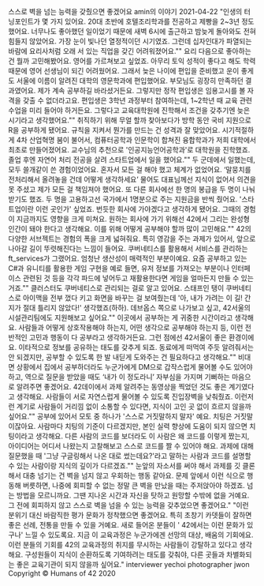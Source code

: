 스스로 벽을 넘는 능력을 갖췄으면 좋겠어요
amin의 이야기
2021-04-22
"인생의 터닝포인트가 몇 가지 있어요. 20대 초반에 호텔조리학과를 전공하고 제빵을 2~3년 정도 했어요. 너무나도 좋아했던 일이었기 때문에 새벽 6시에 출근하고 밤늦게 돌아와도 전혀 힘들지 않았어요. 가장 눈이 빛나던 열정적이던 시기였죠. 그런데 십자인대가 파열되는 바람에 요리사처럼 오래 서 있는 직업을 갖긴 어려워졌어요.""
요리 다음으로 좋아하는 건 뭘까 고민해봤어요. 영어를 가르쳐보고 싶었죠. 아무리 토익 성적이 좋다고 해도 학력 때문에 영어 선생님이 되긴 어려웠어요. 그래서 늦은 나이에 편입을 준비했고 운이 좋게도 서울에 이름이 알려진 대학의 영문학과에 편입했어요. 부모님도 굉장히 만족하던 결과였어요. 제가 계속 공부하길 바라셨거든요. 그렇지만 정작 편입생은 임용고시를 볼 자격을 갖출 수 없더라고요. 편입생은 3학년 과정부터 참여하는데, 1~2학년 때 교육 관련 수업을 미리 들어야 하거든요. 그렇다고 교육대학원에 진학해서 조건을 갖추기엔 늦은 시기라고 생각했어요.""
취직하기 위해 무얼 할까 찾아보다가 방학 동안 국비 지원으로 R을 공부하게 됐어요. 규칙을 지켜서 뭔가를 만드는 건 성격과 잘 맞았어요. 시기적절하게 4차 산업혁명 붐이 불어서, 컴퓨터공학과 인문학이 합쳐진 융합학과가 저희 대학에서 최초로 만들어졌어요. 교수님의 추천으로 '인공지능언어공학과'로 대학원을 진학했죠. 졸업 후엔 자연어 처리 전공을 살려 스타트업에서 일을 했어요.""
두 군데에서 일했는데, 모두 쓸개같이 쓴 경험이었어요. 혼자서 모든 걸 해야 했고 체계가 없었어요. ‘말뭉치를 전처리해서 올려놓을 건데 어떻게 생각하세요’ 물어도 대표님께선 지식이 없어서 의견을 못 주셨고 제가 모든 걸 책임져야 했어요. 또 다른 회사에선 한 명의 봉급을 두 명이 나눠 받기도 했죠. 두 명을 고용하고선 국가에서 1명분으로 주는 지원금을 반씩 줬어요. '스타트업이란 이런 곳인가' 싶었죠. 번듯한 회사에 가야겠다고 생각하게 됐어요. 그때의 경험이 지금까지도 영향을 크게 미쳐요. 원하는 회사에 가기 위해선 42에서 그리는 완성형 인간이 돼야 한다고 생각해요. 이를 위해 어떻게 공부해야 할까 많이 고민해요.""
42의 다양한 서브젝트는 경험의 폭을 크게 넓혀줘요. 특히 영감을 주는 과제가 있어서, 앞으로 나아갈 길이 뚜렷해진다는 느낌이 들어요. 쿠버네티스를 활용해서 서비스를 관리하는 ft_services가 그랬어요. 엄청난 생산성이 매력적인 부분이예요. 요즘 공부하고 있는 C#과 유니티를 활용한 게임 구현을 예로 들면, 유저 정보를 가져오는 부분이나 인터페이스 관련된 것 등을 각각 파드에 넣어두고 재활용한다면 게임을 얼마든지 만들 수 있는 거죠.""
클러스터도 쿠버네티스로 관리되는 걸로 알고 있어요. 스태프인 탱이 쿠버네티스로 아이맥을 전부 껐다 키고 화면을 바꾸는 걸 보여줬는데 '아, 내가 가려는 이 길! 간지가 절대 틀리지 않았다!' 생각했죠(하하). 데브옵스 쪽으로 나가보고 싶고, 42서울의 시설관리팀에도 지원해보고 싶어요.""
이곳에서 공부하는 게 귀중한 시간이라고 생각해요. 사람들과 어떻게 상호작용해야 하는지, 어떤 생각으로 공부해야 하는지 등, 이런 전반적인 고민과 행동이 다 공부라고 생각하거든요. 그런 점에선 42서울이 좋은 환경이에요. 이타적으로 정보를 공유하는 태도를 갖추게 되죠. 동료에게 떠먹여 주듯 알려줘서는 안 되겠지만, 공부할 수 있도록 한 발 내딛게 도와주는 건 필요하다고 생각해요.""
비대면 상황에서 집에서 공부하더라도 누군가에게 DM으로 갑작스럽게 물어볼 수도 있어야 하고, 역으로 질문을 받았을 때도 ‘내가 이 정도라니’ 자부심을 가지며 기뻐하는 마음으로 알려주면 좋겠어요. 42데이에서 과제 알려주는 동영상을 찍었던 것도 좋은 계기였다고 생각해요. 사람들이 서로 자연스럽게 물어볼 수 있도록 진입장벽을 낮춰줬죠. 이런저런 계기로 사람들이 거리낌 없이 소통할 수 있다면, 지식이 고인 곳 없이 흐르지 않을까 싶어요.""
공부에 있어서 모토 중 하나가 '스스로 거짓말하지 말자'
예요. 치팅은 거짓말이잖아요. 사람마다 치팅의 기준이 다르겠지만, 본인 실력 향상에 도움이 되지 않으면 치팅이라고 생각해요. 다른 사람의 코드를 보더라도 이 사람은 왜 코드를 이렇게 짰는지, 아이디어는 어디서 나왔는지 고찰해보고 스스로 코드를 짤 수 있어야 해요. 과제에 대해 질문했을 때 '그냥 구글링해서 나온 대로 썼는데요?'라고 말하는 사람과 코드를 설명할 수 있는 사람이랑 지식의 깊이가 다르겠죠.""
눈앞의 자소서를 써야 해서 과제를 깃 클론해서 대충 넘기는 건 벽을 넘지 않고 우회하는 행동 같아요. 문제 앞에서 이런 식으로 행동해 버릇하면, 나중에 회피할 수 없는 정말 큰 벽을 만났을 때는 주저앉아야 하겠죠. 넘는 방법을 모르니까요. 그땐 지나온 시간과 자신을 탓하고 원망할 수밖에 없을 거예요. 그 전에 회피하지 않고 스스로 벽을 넘을 수 있는 능력을 갖추었으면 좋겠어요."
"이런 분위기 대신 바람직한 평가 문화가 정착했으면 좋겠어요. 특히 초창기 카뎃들이 잘하면 좋은 선례, 전통을 만들 수 있을 거예요. 새로 들어온 분들이 '
42에서는 이런 문화가 있구나' 느낄 수 있도록요. 지금 이 교육과정은 누군가에겐 선망의 대상, 배움의 기회에요. 이런 분들의 기회를 42의 교육과정의 취지를 무시하는 사람들이 강탈하고 있다고 생각해요. 구성원들이 지식이 순환하도록 기여하려는 태도를 갖춰야, 다른 곳들과 차별화되는 좋은 교육기관이 되지 않을까 싶어요."
interviewer yechoi
photographer jwon
Copyright © Humans of 42 2020
